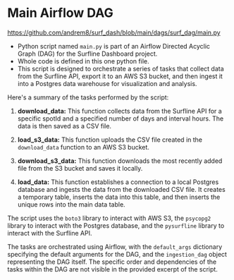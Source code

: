 # Main Airflow DAG
https://github.com/andrem8/surf_dash/blob/main/dags/surf_dag/main.py

* Python script named `main.py` is part of an Airflow Directed Acyclic Graph (DAG) for the Surfline Dashboard project.
* Whole code is defined in this one python file.
* This script is designed to orchestrate a series of tasks that collect data from the Surfline API, export it to an AWS S3 bucket, and then ingest it into a Postgres data warehouse for visualization and analysis.

Here's a summary of the tasks performed by the script:

1. **download_data:** This function collects data from the Surfline API for a specific spotId and a specified number of days and interval hours. The data is then saved as a CSV file.

2. **load_s3_data:** This function uploads the CSV file created in the `download_data` function to an AWS S3 bucket.

3. **download_s3_data:** This function downloads the most recently added file from the S3 bucket and saves it locally.

4. **load_data:** This function establishes a connection to a local Postgres database and ingests the data from the downloaded CSV file. It creates a temporary table, inserts the data into this table, and then inserts the unique rows into the main data table.

The script uses the `boto3` library to interact with AWS S3, the `psycopg2` library to interact with the Postgres database, and the `pysurfline` library to interact with the Surfline API.

The tasks are orchestrated using Airflow, with the `default_args` dictionary specifying the default arguments for the DAG, and the `ingestion_dag` object representing the DAG itself. The specific order and dependencies of the tasks within the DAG are not visible in the provided excerpt of the script.